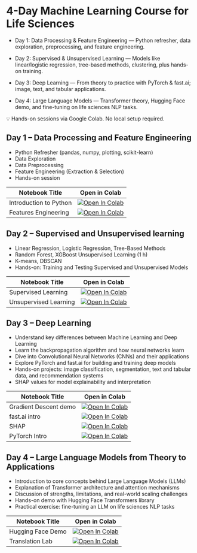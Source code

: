 # 4-Day Machine Learning Course for Life Sciences

- Day 1: Data Processing & Feature Engineering — Python refresher, data exploration, preprocessing, and feature engineering.

- Day 2: Supervised & Unsupervised Learning — Models like linear/logistic regression, tree-based methods, clustering, plus hands-on training.

- Day 3: Deep Learning — From theory to practice with PyTorch & fast.ai; image, text, and tabular applications.

- Day 4: Large Language Models — Transformer theory, Hugging Face demo, and fine-tuning on life sciences NLP tasks.

💡 Hands-on sessions via Google Colab. No local setup required.

## Day 1 – Data Processing and Feature Engineering

- Python Refresher (pandas, numpy, plotting, scikit-learn) 
- Data Exploration 
- Data Preprocessing 
- Feature Engineering (Extraction & Selection)
- Hands-on session 

| Notebook Title          | Open in Colab |
|-------------------------|---------------|
| Introduction to Python  | [![Open In Colab](https://colab.research.google.com/assets/colab-badge.svg)](https://colab.research.google.com/github/bsc-life/ml4br-ml-course/blob/main/nbs/day_1/Introduction%20to%20Machine%20Learning%20for%20Life%20Sciences%20-%20Day%201%3A%20Data%20Processing%20and%20Feature%20Engineering%20.ipynb) |
| Features Engineering    | [![Open In Colab](https://colab.research.google.com/assets/colab-badge.svg)](https://colab.research.google.com/github/bsc-life/ml4br-ml-course/blob/main/nbs/day_1/Day_1_Feature_Engineering.ipynb) |


## Day 2 – Supervised and Unsupervised learning

- Linear Regression, Logistic Regression, Tree-Based Methods
- Random Forest, XGBoost
Unsupervised Learning (1 h)
- K-means, DBSCAN
- Hands-on: Training and Testing Supervised and Unsupervised Models

| Notebook Title         | Open in Colab |
|------------------------|---------------|
| Supervised Learning    | [![Open In Colab](https://colab.research.google.com/assets/colab-badge.svg)](https://colab.research.google.com/github/bsc-life/ml4br-ml-course/blob/main/nbs/day_2/DAY2_Supervised.ipynb) |
| Unsupervised Learning  | [![Open In Colab](https://colab.research.google.com/assets/colab-badge.svg)](https://colab.research.google.com/drive/11yUMJz-nPWy3gWtsdBtvzLtKHzcX2n4y#scrollTo=hAbQcH9GFbNJ) |

## Day 3 – Deep Learning

- Understand key differences between Machine Learning and Deep Learning
- Learn the backpropagation algorithm and how neural networks learn
- Dive into Convolutional Neural Networks (CNNs) and their applications
- Explore PyTorch and fast.ai for building and training deep models
- Hands-on projects: image classification, segmentation, text and tabular data, and recommendation systems
- SHAP values for model explainability and interpretation

| Notebook Title         | Open in Colab |
|------------------------|---------------|
| Gradient Descent demo  | [![Open In Colab](https://colab.research.google.com/assets/colab-badge.svg)](https://colab.research.google.com/github/bsc-life/ml4br-ml-course/blob/main/nbs/day_3/01_gradient_descent_demo.ipynb) |
| fast.ai intro          | [![Open In Colab](https://colab.research.google.com/assets/colab-badge.svg)](https://colab.research.google.com/github/bsc-life/ml4br-ml-course/blob/main/nbs/day_3/02_fastai_intro.ipynb) |
| SHAP                   | [![Open In Colab](https://colab.research.google.com/assets/colab-badge.svg)](https://colab.research.google.com/github/bsc-life/ml4br-ml-course/blob/main/nbs/day_3/03_shap_explainabilty.ipynb) |
| PyTorch Intro  | [![Open In Colab](https://colab.research.google.com/assets/colab-badge.svg)](https://colab.research.google.com/github/bsc-life/ml4br-ml-course/blob/main/nbs/day_3/04_PyTorch.ipynb) |


## Day 4 – Large Language Models from Theory to Applications

- Introduction to core concepts behind Large Language Models (LLMs)
- Explanation of Transformer architecture and attention mechanisms
- Discussion of strengths, limitations, and real-world scaling challenges
- Hands-on demo with Hugging Face Transformers library
- Practical exercise: fine-tuning an LLM on life sciences NLP tasks

| Notebook Title         | Open in Colab |
|------------------------|---------------|
| Hugging Face Demo    | [![Open In Colab](https://colab.research.google.com/assets/colab-badge.svg)](https://colab.research.google.com/github/bsc-life/ml4br-ml-course/blob/main/nbs/day_4/Intro_to_the_Transformers_Library.ipynb)|
| Translation Lab    | [![Open In Colab](https://colab.research.google.com/assets/colab-badge.svg)](https://colab.research.google.com/github/bsc-life/ml4br-ml-course/blob/main/nbs/day_4/Translation_Lab.ipynb)|
